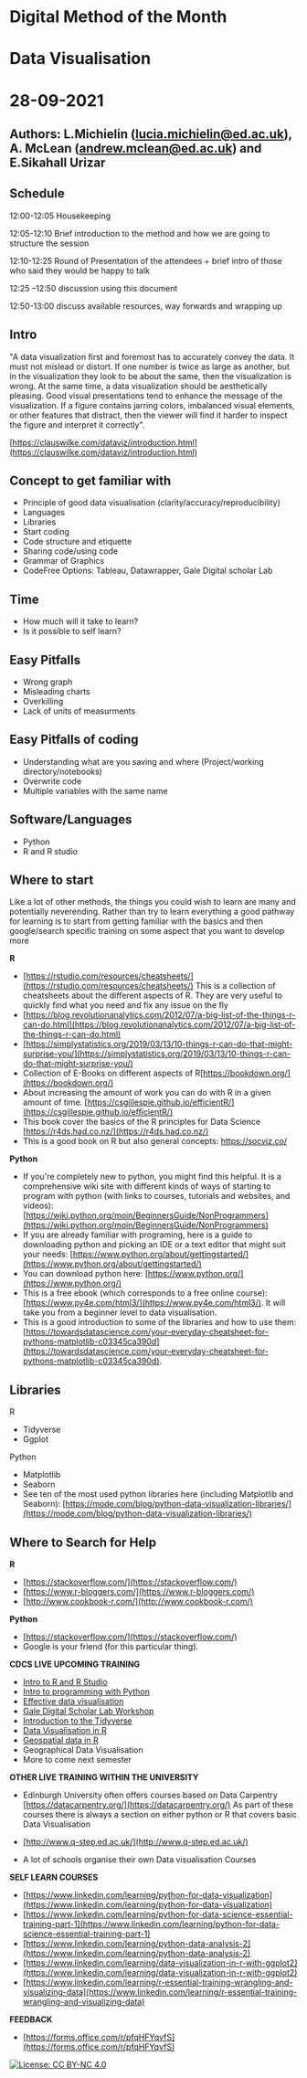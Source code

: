 # Digital Method of the Month

# Data Visualisation

# 28-09-2021

## Authors: L.Michielin (lucia.michielin@ed.ac.uk), A. McLean (andrew.mclean@ed.ac.uk) and E.Sikahall Urizar

##  Schedule

12:00-12:05 Housekeeping

12:05-12:10 Brief introduction to the method and how we are going to structure the session

12:10-12:25 Round of Presentation of the attendees + brief intro of those who said they would be happy to talk

12:25 –12:50 discussion using this document

12:50-13:00 discuss available resources, way forwards and wrapping up

## Intro

&quot;A data visualization first and foremost has to accurately convey the data. It must not mislead or distort. If one number is twice as large as another, but in the visualization they look to be about the same, then the visualization is wrong. At the same time, a data visualization should be aesthetically pleasing. Good visual presentations tend to enhance the message of the visualization. If a figure contains jarring colors, imbalanced visual elements, or other features that distract, then the viewer will find it harder to inspect the figure and interpret it correctly&quot;.

[https://clauswilke.com/dataviz/introduction.html](https://clauswilke.com/dataviz/introduction.html)

## Concept to get familiar with

- Principle of good data visualisation (clarity/accuracy/reproducibility)
- Languages
- Libraries
- Start coding
- Code structure and etiquette
- Sharing code/using code
- Grammar of Graphics
- CodeFree Options: Tableau, Datawrapper, Gale Digital scholar Lab

## Time

- How much will it take to learn?
- Is it possible to self learn?

## Easy Pitfalls

- Wrong graph
- Misleading charts
- Overkilling
- Lack of units of measurments

## Easy Pitfalls of coding

- Understanding what are you saving and where (Project/working directory/notebooks)
- Overwrite code
- Multiple variables with the same name

## Software/Languages

- Python
- R and R studio

## Where to start

Like a lot of other methods, the things you could wish to learn are many and potentially neverending. Rather than try to learn everything a good pathway for learning is to start from getting familiar with the basics and then google/search specific training on some aspect that you want to develop more

**R**

- [https://rstudio.com/resources/cheatsheets/](https://rstudio.com/resources/cheatsheets/) This is a collection of cheatsheets about the different aspects of R. They are very useful to quickly find what you need and fix any issue on the fly
- [https://blog.revolutionanalytics.com/2012/07/a-big-list-of-the-things-r-can-do.html](https://blog.revolutionanalytics.com/2012/07/a-big-list-of-the-things-r-can-do.html)
- [https://simplystatistics.org/2019/03/13/10-things-r-can-do-that-might-surprise-you/](https://simplystatistics.org/2019/03/13/10-things-r-can-do-that-might-surprise-you/)
- Collection of E-Books on different aspects of R[https://bookdown.org/](https://bookdown.org/)
- About increasing the amount of work you can do with R in a given amount of time. [https://csgillespie.github.io/efficientR/](https://csgillespie.github.io/efficientR/)
- This book cover the basics of the R principles for Data Science [https://r4ds.had.co.nz/](https://r4ds.had.co.nz/)
- This is a good book on R but also general concepts: https://socviz.co/

**Python**

- If you&#39;re completely new to python, you might find this helpful. It is a comprehensive wiki site with different kinds of ways of starting to program with python (with links to courses, tutorials and websites, and videos): [https://wiki.python.org/moin/BeginnersGuide/NonProgrammers](https://wiki.python.org/moin/BeginnersGuide/NonProgrammers)
- If you are already familiar with programing, here is a guide to downloading python and picking an IDE or a text editor that might suit your needs: [https://www.python.org/about/gettingstarted/](https://www.python.org/about/gettingstarted/)
- You can download python here: [https://www.python.org/](https://www.python.org/)
- This is a free ebook (which corresponds to a free online course): [https://www.py4e.com/html3/](https://www.py4e.com/html3/). It will take you from a beginner level to data visualisation.
- This is a good introduction to some of the libraries and how to use them: [https://towardsdatascience.com/your-everyday-cheatsheet-for-pythons-matplotlib-c03345ca390d](https://towardsdatascience.com/your-everyday-cheatsheet-for-pythons-matplotlib-c03345ca390d).

## Libraries

R

- Tidyverse
- Ggplot

Python

- Matplotlib
- Seaborn
- See ten of the most used python libraries here (including Matplotlib and Seaborn): [https://mode.com/blog/python-data-visualization-libraries/](https://mode.com/blog/python-data-visualization-libraries/)

## Where to Search for Help

**R**

- [https://stackoverflow.com/](https://stackoverflow.com/)
- [https://www.r-bloggers.com/](https://www.r-bloggers.com/)
- [http://www.cookbook-r.com/](http://www.cookbook-r.com/)

**Python**

- [https://stackoverflow.com/](https://stackoverflow.com/)
- Google is your friend (for this particular thing).

**CDCS LIVE UPCOMING TRAINING**

- [Intro to R and R Studio](https://www.cdcs.ed.ac.uk/events/introduction-r-and-r-studio/)
- [Intro to programming with Python](https://www.cdcs.ed.ac.uk/events/introduction-programming-python2/)
- [Effective data visualisation](https://www.cdcs.ed.ac.uk/events/effective-data-visualisation/) 
- [Gale Digital Scholar Lab Workshop](https://www.cdcs.ed.ac.uk/events/gale-digital-scholar-lab-workshop/) 
- [Introduction to the Tidyverse](https://www.cdcs.ed.ac.uk/events/introduction-tidyverse/) 
- [Data Visualisation in R](https://www.cdcs.ed.ac.uk/events/data-visualisation-r/) 
- [Geospatial data in R](https://www.cdcs.ed.ac.uk/events/geospatial-data-r/) 
- Geographical Data Visualisation
- More to come next semester

**OTHER LIVE TRAINING WITHIN THE UNIVERSITY**

- Edinburgh University often offers courses based on Data Carpentry [https://datacarpentry.org/](https://datacarpentry.org/) As part of these courses there is always a section on either python or R that covers basic Data Visualisation

- [http://www.q-step.ed.ac.uk/](http://www.q-step.ed.ac.uk/)
- A lot of schools organise their own Data visualisation Courses

**SELF LEARN COURSES**

- [https://www.linkedin.com/learning/python-for-data-visualization](https://www.linkedin.com/learning/python-for-data-visualization)
- [https://www.linkedin.com/learning/python-for-data-science-essential-training-part-1](https://www.linkedin.com/learning/python-for-data-science-essential-training-part-1)
- [https://www.linkedin.com/learning/python-data-analysis-2](https://www.linkedin.com/learning/python-data-analysis-2)
- [https://www.linkedin.com/learning/data-visualization-in-r-with-ggplot2](https://www.linkedin.com/learning/data-visualization-in-r-with-ggplot2)
- [https://www.linkedin.com/learning/r-essential-training-wrangling-and-visualizing-data](https://www.linkedin.com/learning/r-essential-training-wrangling-and-visualizing-data)

**FEEDBACK**

- [https://forms.office.com/r/pfqHFYqvfS](https://forms.office.com/r/pfqHFYqvfS)

[![License: CC BY-NC 4.0](https://licensebuttons.net/l/by-nc/4.0/80x15.png)](https://creativecommons.org/licenses/by-nc/4.0/)
